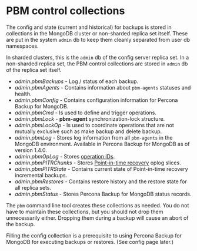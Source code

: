 # PBM control collections

The config and state (current and historical) for backups is stored in
collections in the MongoDB cluster or non-sharded replica set itself. These are
put in the system `admin` db to keep them cleanly separated from user db namespaces.

In sharded clusters, this is the `admin` db of the config server replica set. In a non-sharded replica set, the PBM control collections are stored in
`admin` db of the replica set itself.

* *admin.pbmBackups* - Log / status of each backup.
* *admin.pbmAgents* - Contains information about `pbm-agents` statuses and health.
* *admin.pbmConfig* - Contains configuration information for Percona Backup for MongoDB.
* *admin.pbmCmd* - Is used to define and trigger operations.
* *admin.pbmLock* - **pbm-agent** synchronization-lock structure.
* *admin.pbmLockOp* - Is used to coordinate operations that are not mutually exclusive such as make backup and delete backup.
* *admin.pbmLog* - Stores log information from all `pbm-agents` in the MongoDB environment. Available in Percona Backup for MongoDB as of version 1.4.0.
* *admin.pbmOpLog* - Stores [operation IDs](../reference/glossary.md#opids).
* *admin.pbmPITRChunks* - Stores [Point-in-time recovery](../reference/glossary.md#point-in-time-recovery) oplog slices.
* *admin.pbmPITRState* - Contains current state of Point-in-time recovery incremental backups.
* *admin.pbmRestores* - Contains restore history and the restore state for all replica sets.
* *admin.pbmStatus* - Stores Percona Backup for MongoDB status records.

The `pbm` command line tool creates these collections as needed. You do not
have to maintain these collections, but you should not drop them unnecessarily
either. Dropping them during a backup will cause an abort of the backup.

Filling the config collection is a prerequisite to using Percona Backup for MongoDB for executing backups or restores. (See config page later.)